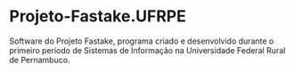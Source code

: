 # Projeto-Fastake.UFRPE
Software do Projeto Fastake, programa criado e desenvolvido durante o primeiro período de Sistemas de Informação na Universidade Federal Rural de Pernambuco.
